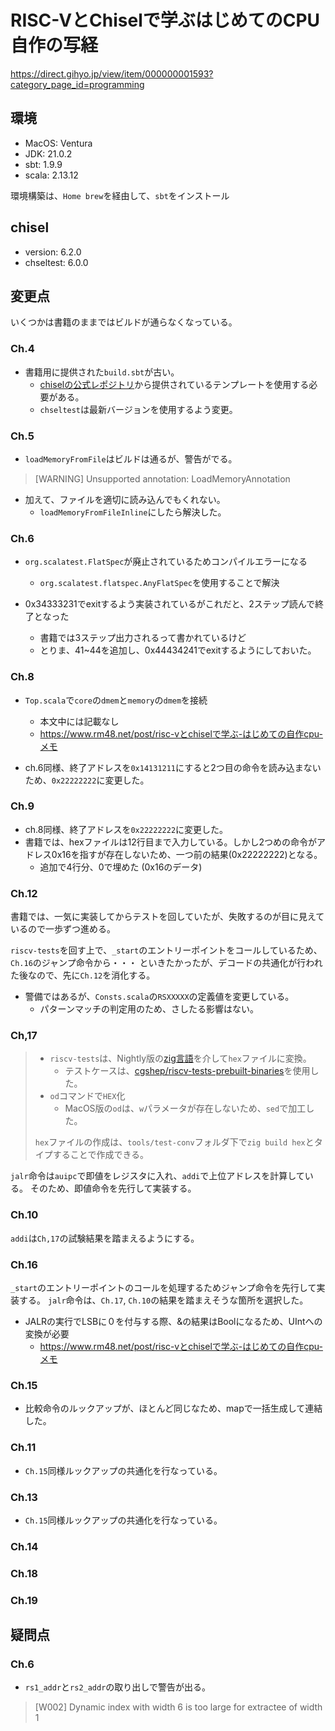 # RISC-VとChiselで学ぶはじめてのCPU自作の写経

https://direct.gihyo.jp/view/item/000000001593?category_page_id=programming

## 環境

* MacOS: Ventura
* JDK: 21.0.2
* sbt: 1.9.9
* scala: 2.13.12

環境構築は、`Home brew`を経由して、`sbt`をインストール

## chisel

* version: 6.2.0
* chseltest: 6.0.0

## 変更点

いくつかは書籍のままではビルドが通らなくなっている。

### Ch.4

* 書籍用に提供された`build.sbt`が古い。
  * [chiselの公式レポジトリ]()から提供されているテンプレートを使用する必要がある。
  * `chseltest`は最新バージョンを使用するよう変更。

### Ch.5

* `loadMemoryFromFile`はビルドは通るが、警告がでる。

> [WARNING] Unsupported annotation: LoadMemoryAnnotation

* 加えて、ファイルを適切に読み込んでもくれない。
  * `loadMemoryFromFileInline`にしたら解決した。

### Ch.6

* `org.scalatest.FlatSpec`が廃止されているためコンパイルエラーになる
  * `org.scalatest.flatspec.AnyFlatSpec`を使用することで解決

* 0x34333231でexitするよう実装されているがこれだと、2ステップ読んで終了となった
  * 書籍では3ステップ出力されるって書かれているけど
  * とりま、41~44を追加し、0x44434241でexitするようにしておいた。

### Ch.8

* `Top.scala`で`core`の`dmem`と`memory`の`dmem`を接続
  * 本文中には記載なし
  * https://www.rm48.net/post/risc-vとchiselで学ぶ-はじめての自作cpu-メモ

* ch.6同様、終了アドレスを`0x14131211`にすると2つ目の命令を読み込まないため、`0x22222222`に変更した。

### Ch.9

* ch.8同様、終了アドレスを`0x22222222`に変更した。
* 書籍では、hexファイルは12行目まで入力している。しかし2つめの命令がアドレス0x16を指すが存在しないため、一つ前の結果(0x22222222)となる。
  * 追加で4行分、0で埋めた (0x16のデータ)

### Ch.12

書籍では、一気に実装してからテストを回していたが、失敗するのが目に見えているので一歩ずつ進める。

`riscv-tests`を回す上で、`_start`のエントリーポイントをコールしているため、`Ch.16`のジャンプ命令から・・・
といきたかったが、デコードの共通化が行われた後なので、先に`Ch.12`を消化する。

* 警備ではあるが、`Consts.scala`の`RSXXXXX`の定義値を変更している。
  * パターンマッチの判定用のため、さしたる影響はない。

### Ch,17

> * `riscv-tests`は、Nightly版の[zig言語](https://ziglang.org/)を介して`hex`ファイルに変換。
>   * テストケースは、[cgshep/riscv-tests-prebuilt-binaries](https://github.com/cgshep/riscv-tests-prebuilt-binaries)を使用した。
> * `od`コマンドで`HEX`化
>   * MacOS版の`od`は、`w`パラメータが存在しないため、`sed`で加工した。
>
> `hex`ファイルの作成は、`tools/test-conv`フォルダ下で`zig build hex`とタイプすることで作成できる。

`jalr`命令は`auipc`で即値をレジスタに入れ、`addi`で上位アドレスを計算している。
そのため、即値命令を先行して実装する。

### Ch.10

`addi`は`Ch,17`の試験結果を踏まえるようにする。

### Ch.16

`_start`のエントリーポイントのコールを処理するためジャンプ命令を先行して実装する。
`jalr`命令は、`Ch.17`, `Ch.10`の結果を踏まえそうな箇所を選択した。

* JALRの実行でLSBに０を付与する際、&の結果はBoolになるため、UIntへの変換が必要
  * https://www.rm48.net/post/risc-vとchiselで学ぶ-はじめての自作cpu-メモ

### Ch.15

* 比較命令のルックアップが、ほとんど同じなため、mapで一括生成して連結した。

### Ch.11

* `Ch.15`同様ルックアップの共通化を行なっている。

### Ch.13

* `Ch.15`同様ルックアップの共通化を行なっている。

### Ch.14

### Ch.18

### Ch.19

## 疑問点

### Ch.6

* `rs1_addr`と`rs2_addr`の取り出しで警告が出る。

> [W002] Dynamic index with width 6 is too large for extractee of width 1

